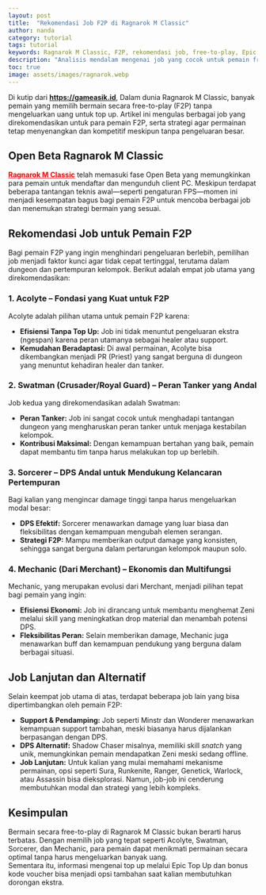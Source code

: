 ```yaml
---
layout: post
title:  "Rekomendasi Job F2P di Ragnarok M Classic"
author: nanda
category: tutorial
tags: tutorial
keywords: Ragnarok M Classic, F2P, rekomendasi job, free-to-play, Epic Top Up
description: "Analisis mendalam mengenai job yang cocok untuk pemain free-to-play di Ragnarok M Classic, lengkap dengan strategi dan tips memulai permainan tanpa harus top up"
toc: true
image: assets/images/ragnarok.webp
---
```


Di kutip dari <b><a href="https://gameasik.id" style="color: red" alt="gameasik">https://gameasik.id</a></b>, Dalam dunia Ragnarok M Classic, banyak pemain yang memilih bermain secara free-to-play (F2P) tanpa mengeluarkan uang untuk top up. Artikel ini mengulas berbagai job yang direkomendasikan untuk para pemain F2P, serta strategi agar permainan tetap menyenangkan dan kompetitif meskipun tanpa pengeluaran besar.


## Open Beta Ragnarok M Classic

<b><a href="https://gameasik.id/mobile/ragnarok-m-classic-petualangan-nostalgia-dalam-dunia-midgard/" style="color: red" alt="ragnarok m classic">Ragnarok M Classic</a></b> telah memasuki fase Open Beta yang memungkinkan para pemain untuk mendaftar dan mengunduh client PC. Meskipun terdapat beberapa tantangan teknis awal—seperti pengaturan FPS—momen ini menjadi kesempatan bagus bagi pemain F2P untuk mencoba berbagai job dan menemukan strategi bermain yang sesuai.

## Rekomendasi Job untuk Pemain F2P

Bagi pemain F2P yang ingin menghindari pengeluaran berlebih, pemilihan job menjadi faktor kunci agar tidak cepat tertinggal, terutama dalam dungeon dan pertempuran kelompok. Berikut adalah empat job utama yang direkomendasikan:

### 1. Acolyte – Fondasi yang Kuat untuk F2P

Acolyte adalah pilihan utama untuk pemain F2P karena:
- **Efisiensi Tanpa Top Up:** Job ini tidak menuntut pengeluaran ekstra (ngespan) karena peran utamanya sebagai healer atau support.
- **Kemudahan Beradaptasi:** Di awal permainan, Acolyte bisa dikembangkan menjadi PR (Priest) yang sangat berguna di dungeon yang menuntut kehadiran healer dan tanker.

### 2. Swatman (Crusader/Royal Guard) – Peran Tanker yang Andal

Job kedua yang direkomendasikan adalah Swatman:
- **Peran Tanker:** Job ini sangat cocok untuk menghadapi tantangan dungeon yang mengharuskan peran tanker untuk menjaga kestabilan kelompok.
- **Kontribusi Maksimal:** Dengan kemampuan bertahan yang baik, pemain dapat membantu tim tanpa harus melakukan top up berlebih.

### 3. Sorcerer – DPS Andal untuk Mendukung Kelancaran Pertempuran

Bagi kalian yang mengincar damage tinggi tanpa harus mengeluarkan modal besar:
- **DPS Efektif:** Sorcerer menawarkan damage yang luar biasa dan fleksibilitas dengan kemampuan mengubah elemen serangan.
- **Strategi F2P:** Mampu memberikan output damage yang konsisten, sehingga sangat berguna dalam pertarungan kelompok maupun solo.

### 4. Mechanic (Dari Merchant) – Ekonomis dan Multifungsi

Mechanic, yang merupakan evolusi dari Merchant, menjadi pilihan tepat bagi pemain yang ingin:
- **Efisiensi Ekonomi:** Job ini dirancang untuk membantu menghemat Zeni melalui skill yang meningkatkan drop material dan menambah potensi DPS.
- **Fleksibilitas Peran:** Selain memberikan damage, Mechanic juga menawarkan buff dan kemampuan pendukung yang berguna dalam berbagai situasi.

## Job Lanjutan dan Alternatif

Selain keempat job utama di atas, terdapat beberapa job lain yang bisa dipertimbangkan oleh pemain F2P:
- **Support & Pendamping:** Job seperti Minstr dan Wonderer menawarkan kemampuan support tambahan, meski biasanya harus dijalankan berpasangan dengan DPS.
- **DPS Alternatif:** Shadow Chaser misalnya, memiliki skill *snatch* yang unik, memungkinkan pemain mendapatkan Zeni meski sedang offline.  
- **Job Lanjutan:** Untuk kalian yang mulai memahami mekanisme permainan, opsi seperti Sura, Runkenite, Ranger, Genetick, Warlock, atau Assassin bisa dieksplorasi. Namun, job-job ini cenderung membutuhkan modal dan strategi yang lebih kompleks.

## Kesimpulan

Bermain secara free-to-play di Ragnarok M Classic bukan berarti harus terbatas. Dengan memilih job yang tepat seperti Acolyte, Swatman, Sorcerer, dan Mechanic, para pemain dapat menikmati permainan secara optimal tanpa harus mengeluarkan banyak uang.  
Sementara itu, informasi mengenai top up melalui Epic Top Up dan bonus kode voucher bisa menjadi opsi tambahan saat kalian membutuhkan dorongan ekstra.

